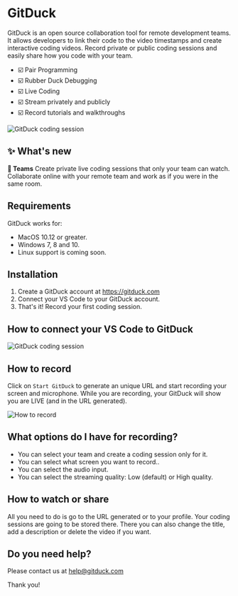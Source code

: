 # GitDuck

GitDuck is an open source collaboration tool for remote development teams. It allows developers to link their code to the video timestamps and create interactive coding videos. Record private or public coding sessions and easily share how you code with your team.

* ☑️ Pair Programming
* ☑️ Rubber Duck Debugging
* ☑️ Live Coding
* ☑️ Stream privately and publicly
* ☑️ Record tutorials and walkthroughs


![GitDuck coding session](https://storage.googleapis.com/gitduck/img/gitduck-preview-watch.gif)


## ✨ What's new 

**🏀 Teams**
Create private live coding sessions that only your team can watch. Collaborate online with your remote team and work as if you were in the same room.



## Requirements

GitDuck works for: 
* MacOS 10.12 or greater.
* Windows 7, 8 and 10.
* Linux support is coming soon.



## Installation

1. Create a GitDuck account at https://gitduck.com
2. Connect your VS Code to your GitDuck account.
3. That's it! Record your first coding session.


## How to connect your VS Code to GitDuck

![GitDuck coding session](https://storage.googleapis.com/gitduck/img/how-to-connect-extension-new.gif)

## How to record

Click on `Start GitDuck` to generate an unique URL and start recording your screen and microphone. While you are recording, your GitDuck will show you are LIVE (and in the URL generated).

![How to record](https://storage.googleapis.com/gitduck/img/gitduck-start.gif)



## What options do I have for recording?

* You can select your team and create a coding session only for it.
* You can select what screen you want to record..
* You can select the audio input.
* You can select the streaming quality: Low (default) or High quality.



## How to watch or share

All you need to do is go to the URL generated or to your profile. Your coding sessions are going to be stored there.
There you can also change the title, add a description or delete the video if you want.



## Do you need help?

Please contact us at help@gitduck.com

Thank you!
